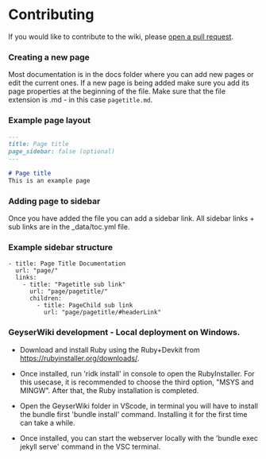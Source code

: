 # Contributing

If you would like to contribute to the wiki, please [open a pull request](https://github.com/GeyserMC/GeyserWiki/pulls).

### Creating a new page

Most documentation is in the docs folder where you can add new pages or edit the current ones.
If a new page is being added make sure you add its page properties at the beginning of the file.
Make sure that the file extension is .md - in this case `pagetitle.md`.

### Example page layout

```md
---
title: Page title
page_sidebar: false (optional)
---

# Page title
This is an example page
```

### Adding page to sidebar 

Once you have added the file you can add a sidebar link. All sidebar links + sub links are in the _data/toc.yml file.

### Example sidebar structure 

```
- title: Page Title Documentation
  url: "page/"
  links:
    - title: "Pagetitle sub link"
      url: "page/pagetitle/"
      children:
        - title: PageChild sub link
          url: "page/pagetitle/#headerLink"
```

### GeyserWiki development - Local deployment on Windows.

* Download and install Ruby using the Ruby+Devkit from https://rubyinstaller.org/downloads/.

* Once installed, run 'ridk install' in console to open the RubyInstaller.
For this usecase, it is recommended to choose the third option, "MSYS and MINGW". After that, the Ruby installation is completed.

* Open the GeyserWiki folder in VScode, in terminal you will have to install the bundle first 'bundle install' command.
Installing it for the first time can take a while.

* Once installed, you can start the webserver locally with the 'bundle exec jekyll serve' command in the VSC terminal. 

